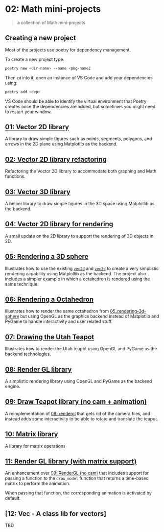 # 02: Math mini-projects
> a collection of Math mini-projects

## Creating a new project

Most of the projects use poetry for dependency management.

To create a new project type:

```bash
poetry new <dir-name> --name <pkg-nameZ
```

Then `cd` into it, open an instance of VS Code and add your dependencies using:

```bash
poetry add <dep>
```

VS Code should be able to identify the virtual environment that Poetry creates once the dependencies are added, but sometimes you might need to restart your window.



## [01: Vector 2D library](./01_vector-2d-lib/README.md)

A library to draw simple figures such as points, segments, polygons, and  arrows in the 2D plane using Matplotlib as the backend.

## [02: Vector 2D library refactoring](./02_vector-2d-lib-refactoring/)

Refactoring the Vector 2D library to accommodate both graphing and Math functions.

## [03: Vector 3D library](./03_vector-3d-lib/README.md)

A helper library to draw simple figures in the 3D space using Matplotlib as the backend.

## [04: Vector 2D library for rendering](./04_vector-2d-lib-for-rendering/README.md)

A small update on the 2D library to support the rendering of 3D objects in 2D.

## [05: Rendering a 3D sphere](./05_rendering-3d-sphere/README.md)

Illustrates how to use the existing [`vec2d`](https://pypi.org/project/vec2d/) and [`vec3d`](https://pypi.org/project/vec3d/) to create a very simplistic rendering capability using Matplotlib as the backend.
The project also includes a simpler example in which a octahedron is rendered using the same technique.

## [06: Rendering a Octahedron](./06-octahedron-opengl-pygame/README.md)

Illustrates how to render the same octahedron from [05_rendering-3d-sphere](05_rendering-3d-sphere/render_octahedron.py) but using OpenGL as the graphics backend instead of Matplotlib and PyGame to handle interactivity and user related stuff.

## [07: Drawing the Utah Teapot](./07-draw-teapot/README.md)

Illustrates how to render the Utah teapot using OpenGL and PyGame as the backend technologies.

## [08: Render GL library](./08-rendergl/README.md)

A simplistic rendering library using OpenGL and PyGame as the backend engine.

## [09: Draw Teapot library (no cam + animation)](./09-rendergl-no-cam/README.md)

A reimplementation of [08: rendergl](./08-rendergl/) that gets rid of the camera files, and instead adds some interactivity to be able to rotate and translate the teapot.

## [10: Matrix library](10_mat-lib/README.md)

A library for matrix operations


## [11: Render GL library (with matrix support)](11-rendergl-no-cam-matrix/README.md)

An enhancement over [09: RenderGL (no cam)](./09-rendergl-no-cam/) that includes support for passing a function to the `draw_model` function that returns a time-based matrix to perform the animation.

When passing that function, the corresponding animation is activated by default.

## [12: Vec - A class lib for vectors]

TBD